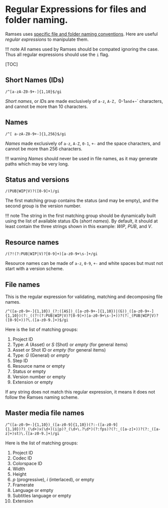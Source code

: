 # Regular Expressions for files and folder naming.

Ramses uses [specific file and folder naming conventions](../../files/naming.md). Here are useful *regular expressions* to manipulate them.

!!! note
    All names used by Ramses should be compated ignoring the case. Thus all regular expressions should use the `i` flag.

[TOC]

## Short Names (IDs)

    /^[a-zA-Z0-9+-]{1,10}$/gi

*Short names*, or *ID*s are made exclusively of `a-z`, `A-Z, `0-1` and `+-` characters, and cannot be more than 10 characters.

## Names

    /^[ a-zA-Z0-9+-]{1,256}$/gi

*Names* made exclusively of `a-z`, `A-Z`, `0-1`, `+-` and the space characters, and cannot be more than 256 characters.

!!! warning
    *Names* should never be used in file names, as it may generate paths which may be very long.

## Status and versions

    /(PUB|WIP|V)?([0-9]+)/gi

The first matching group contains the status (and may be empty), and the second group is the version number.

!!! note
    The string in the first matching group should be dynamically built using the list of available status *ID*s (*short names*). By default, it should at least contain the three strings shown in this example: *WIP*, *PUB*, and *V*.

## Resource names

    /(?!(?:PUB|WIP|V)?[0-9]+)[a-z0-9+\s-]+/gi

Resource names can be made of `a-z`, `0-9`, `+-` and white spaces but must not start with a version scheme.

## File names

This is the regular expression for validating, matching and decomposing file names.

    /^([a-z0-9+-]{1,10})_(?:([AS])_([a-z0-9+-]{1,10})|(G))_([a-z0-9+-]{1,10})(?:_((?!(?:PUB|WIP|V)?[0-9]+)[a-z0-9+\s-]+))?(?:_(PUB|WIP|V)?([0-9]+))?\.([a-z0-9.]+)$/gi


Here is the list of matching groups:

1. Project ID
2. Type: *A* (Asset) or *S* (Shot) or *empty* (for general items)
3. Asset or Shot ID or *empty* (for general items)
4. Type: *G* (General) or *empty*
5. Step ID
6. Resource name or empty
7. Status or empty
8. Version number or empty
9. Extension or empty

If any string does not match this regular expression, it means it does not follow the Ramses naming scheme.

## Master media file names

    /^([a-z0-9+-]{1,10})_([a-z0-9]{1,10})(?:-([a-z0-9]{1,10})?)_(\d+)x(\d+)(i|p)?_(\d+\.?\d*)(?:fps)?(?:_([a-z]+))?(?:_([a-z]+)st)\.([a-z0-9.]+)/gi

Here is the list of matching groups:

1. Project ID
2. Codec ID
3. Colorspace ID
4. Width
5. Height
6. *p* (progressive), *i* (interlaced), or empty
7. Framerate
8. Language or empty
9. Subtitles language or empty
10. Extension